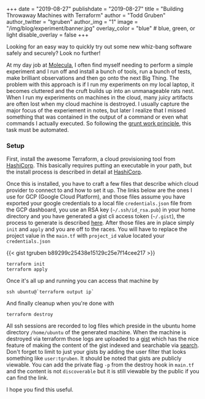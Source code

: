 +++
date = "2019-08-27"
publishdate = "2019-08-27"
title = "Building Throwaway Machines with Terraform"
author = "Todd Gruben"
author_twitter = "tgruben"
author_img = "1"
image = "/img/blog/experiment/banner.jpg"
overlay_color = "blue" # blue, green, or light
disable_overlay = false
+++

Looking for an easy way to quickly try out some new whiz-bang software safely and securely? Look no further!

<!--more-->

At my day job at [Molecula](https://www.molecula.com/), I often find myself needing to perform a simple experiment and I
run off and install a bunch of tools, run a bunch of tests, make brilliant
observations and then go onto the next Big Thing.  The problem with this approach is
if I run my experiments on my local laptop, it becomes cluttered and the cruft
builds up into an unmanageable rats nest.  When I run my experiments on
machines in the cloud, many juicy artifacts are often lost when my cloud machine
is destroyed.  I usually capture the major focus of the experiement in notes,
but later I realize that I missed something that was contained in the output of
a command or even what commands I actually executed.  So following the [grunt work principle](http://www.jasontconnell.com/comment/grunt-work-principle),
this task must be automated.

### Setup
First, install the awesome Terraform, a cloud provisioning tool from
[HashiCorp](https://www.hashicorp.com/). This basically requires putting an executable in your path, but the
install process is described in detail at [HashiCorp](https://learn.hashicorp.com/terraform/getting-started/install.html).

Once this is installed, you have to craft a few files that describe which cloud
provider to connect to and how to set it up.  The links below are the ones I use
for GCP (Google Cloud Platform), and those files assume you have exported your google
credentials to a local file `credentials.json` file from the GCP dashboard, you use an RSA key
(`~/.ssh/id_rsa.pub`) in your home directory and you have generated a gist cli access token (`~/.gist`), the process to generate is described [here](https://github.com/defunkt/gist). After those files are in place
simply `init` and `apply` and you are off to the races. You will have to replace the project value in the `main.tf` with `project_id` value located your `credentials.json`

{{< gist tgruben b89299c25438e15129c25e7f14cee217 >}}

```
terraform init
terraform apply
```
Once it's all up and running you can access that machine by

```
ssh ubuntu@`terraform output ip`
```

And finally cleanup when you're done with

```
terraform destroy
```

All ssh sessions are recorded to log files which preside in the ubuntu home directory `/home/ubuntu` of the generated machine.  When the machine is destroyed via terraform those logs are uploaded to a [gist](https://gist.github.com) which has the nice feature of making the content of the gist indexed and searchable via [search](https://gist.github.com/search).  Don't forget to limit to just your gists by adding the user filter that looks something like `user:tgruben`.  It should be noted that gists are publicly viewable.  You can add  the private flag `-p` from the destroy hook in `main.tf` and the content is not `discoverable` but it is still viewable by the public if you can find the link.

I hope you find this useful.
